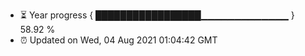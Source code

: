 - ⏳ Year progress { █████████████████▁▁▁▁▁▁▁▁▁▁▁▁▁ } 58.92 %
- ⏰ Updated on Wed, 04 Aug 2021 01:04:42 GMT

